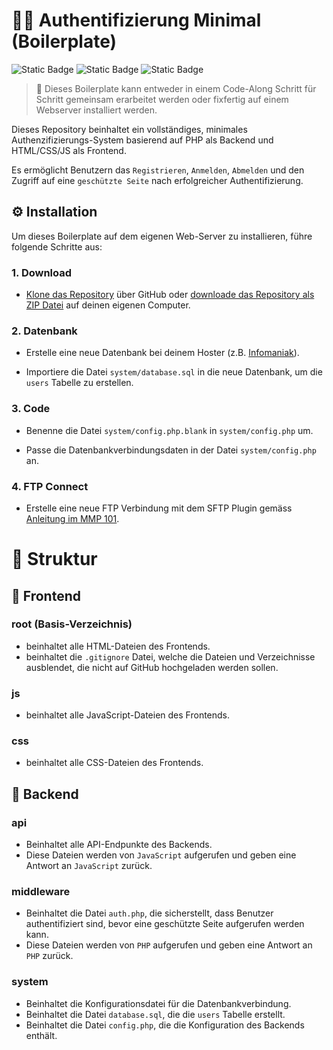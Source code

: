 # 🔑👤 Authentifizierung Minimal (Boilerplate)

![Static Badge](https://img.shields.io/badge/Sprache-PHP-%23f7df1e)
![Static Badge](https://img.shields.io/badge/Kurs-MMP_IM4-blue)
![Static Badge](https://img.shields.io/badge/Aktualisiert-20.01.2025-coral)

> 🎨 Dieses Boilerplate kann entweder in einem Code-Along Schritt für Schritt gemeinsam erarbeitet werden oder fixfertig auf einem Webserver installiert werden.

Dieses Repository beinhaltet ein vollständiges, minimales Authenzifizierungs-System basierend auf PHP als Backend und HTML/CSS/JS als Frontend.

Es ermöglicht Benutzern das `Registrieren`, `Anmelden`, `Abmelden` und den Zugriff auf eine `geschützte Seite` nach erfolgreicher Authentifizierung.

## ⚙️ Installation

Um dieses Boilerplate auf dem eigenen Web-Server zu installieren, führe folgende Schritte aus:

### 1. Download

- [Klone das Repository](https://docs.github.com/en/repositories/creating-and-managing-repositories/cloning-a-repository) über GitHub oder [downloade das Repository als ZIP Datei](https://docs.github.com/en/repositories/working-with-files/using-files/downloading-source-code-archives) auf deinen eigenen Computer.

### 2. Datenbank

- Erstelle eine neue Datenbank bei deinem Hoster (z.B. [Infomaniak](https://www.infomaniak.com/de/support/faq/1981/mysqlmariadb-benutzer-und-datenbanken-verwalten)).

- Importiere die Datei `system/database.sql` in die neue Datenbank, um die `users` Tabelle zu erstellen.

### 3. Code

- Benenne die Datei `system/config.php.blank` in `system/config.php` um.

- Passe die Datenbankverbindungsdaten in der Datei `system/config.php` an.

### 4. FTP Connect

- Erstelle eine neue FTP Verbindung mit dem SFTP Plugin gemäss [Anleitung im MMP 101](https://github.com/Interaktive-Medien/101-MMP/blob/main/resources/sftp.md).

# 📁 Struktur

## 🎨 Frontend

### root (Basis-Verzeichnis)

- beinhaltet alle HTML-Dateien des Frontends.
- beinhaltet die `.gitignore` Datei, welche die Dateien und Verzeichnisse ausblendet, die nicht auf GitHub hochgeladen werden sollen.

### js

- beinhaltet alle JavaScript-Dateien des Frontends.

### css

- beinhaltet alle CSS-Dateien des Frontends.

## 🤖 Backend

### api

- Beinhaltet alle API-Endpunkte des Backends.
- Diese Dateien werden von `JavaScript` aufgerufen und geben eine Antwort an `JavaScript` zurück.

### middleware

- Beinhaltet die Datei `auth.php`, die sicherstellt, dass Benutzer authentifiziert sind, bevor eine geschützte Seite aufgerufen werden kann.
- Diese Dateien werden von `PHP` aufgerufen und geben eine Antwort an `PHP` zurück.

### system

- Beinhaltet die Konfigurationsdatei für die Datenbankverbindung.
- Beinhaltet die Datei `database.sql`, die die `users` Tabelle erstellt.
- Beinhaltet die Datei `config.php`, die die Konfiguration des Backends enthält.

